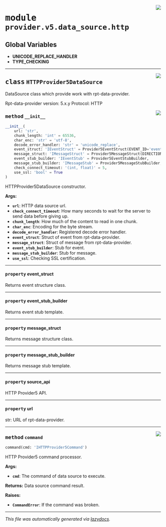 <!-- markdownlint-disable -->

<a href="../../th2_data_services/provider/v5/data_source/http.py#L0"><img align="right" style="float:right;" src="https://img.shields.io/badge/-source-cccccc?style=flat-square"></a>

# <kbd>module</kbd> `provider.v5.data_source.http`




**Global Variables**
---------------
- **UNICODE_REPLACE_HANDLER**
- **TYPE_CHECKING**


---

<a href="../../th2_data_services/provider/v5/data_source/http.py#L43"><img align="right" style="float:right;" src="https://img.shields.io/badge/-source-cccccc?style=flat-square"></a>

## <kbd>class</kbd> `HTTPProvider5DataSource`
DataSource class which provide work with rpt-data-provider. 

Rpt-data-provider version: 5.x.y Protocol: HTTP 

<a href="../../th2_data_services/provider/v5/data_source/http.py#L50"><img align="right" style="float:right;" src="https://img.shields.io/badge/-source-cccccc?style=flat-square"></a>

### <kbd>method</kbd> `__init__`

```python
__init__(
    url: 'str',
    chunk_length: 'int' = 65536,
    char_enc: 'str' = 'utf-8',
    decode_error_handler: 'str' = 'unicode_replace',
    event_struct: 'IEventStruct' = Provider5EventStruct(EVENT_ID='eventId', PARENT_EVENT_ID='parentEventId', STATUS='successful', NAME='eventName', TYPE='type', BATCH_ID='batchId', IS_BATCHED='isBatched', EVENT_TYPE='eventType', END_TIMESTAMP='endTimestamp', START_TIMESTAMP='startTimestamp', ATTACHED_MESSAGES_IDS='attachedMessageIds', BODY='body'),
    message_struct: 'IMessageStruct' = Provider5MessageStruct(DIRECTION='direction', SESSION_ID='sessionId', MESSAGE_TYPE='messageType', CONNECTION_ID='connectionId', SESSION_ALIAS='sessionAlias', SUBSEQUENCE='subsequence', SEQUENCE='sequence', TIMESTAMP='timestamp', BODY='body', BODY_BASE64='bodyBase64', TYPE='type', MESSAGE_ID='messageId', ATTACHED_EVENT_IDS='attachedEventIds'),
    event_stub_builder: 'IEventStub' = Provider5EventStubBuilder,
    message_stub_builder: 'IMessageStub' = Provider5MessageStubBuilder,
    check_connect_timeout: '(int, float)' = 5,
    use_ssl: 'bool' = True
)
```

HTTPProvider5DataSource constructor. 



**Args:**
 
 - <b>`url`</b>:  HTTP data source url. 
 - <b>`check_connect_timeout`</b>:  How many seconds to wait for the server to send data before giving up. 
 - <b>`chunk_length`</b>:  How much of the content to read in one chunk. 
 - <b>`char_enc`</b>:  Encoding for the byte stream. 
 - <b>`decode_error_handler`</b>:  Registered decode error handler. 
 - <b>`event_struct`</b>:  Struct of event from rpt-data-provider. 
 - <b>`message_struct`</b>:  Struct of message from rpt-data-provider. 
 - <b>`event_stub_builder`</b>:  Stub for event. 
 - <b>`message_stub_builder`</b>:  Stub for message. 
 - <b>`use_ssl`</b>:  Checking SSL certification. 


---

#### <kbd>property</kbd> event_struct

Returns event structure class. 

---

#### <kbd>property</kbd> event_stub_builder

Returns event stub template. 

---

#### <kbd>property</kbd> message_struct

Returns message structure class. 

---

#### <kbd>property</kbd> message_stub_builder

Returns message stub template. 

---

#### <kbd>property</kbd> source_api

HTTP Provider5 API. 

---

#### <kbd>property</kbd> url

str: URL of rpt-data-provider. 



---

<a href="../../th2_data_services/provider/v5/data_source/http.py#L94"><img align="right" style="float:right;" src="https://img.shields.io/badge/-source-cccccc?style=flat-square"></a>

### <kbd>method</kbd> `command`

```python
command(cmd: 'IHTTPProvider5Command')
```

HTTP Provider5 command processor. 



**Args:**
 
 - <b>`cmd`</b>:  The command of data source to execute. 



**Returns:**
 Data source command result. 



**Raises:**
 
 - <b>`CommandError`</b>:  If the command was broken. 




---

_This file was automatically generated via [lazydocs](https://github.com/ml-tooling/lazydocs)._
